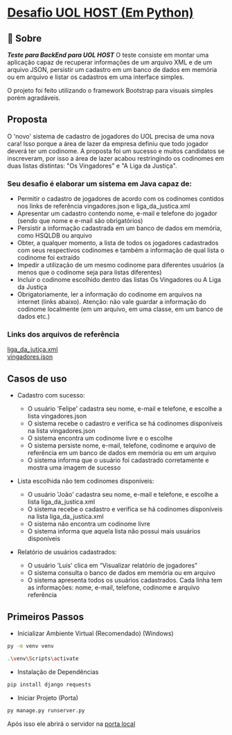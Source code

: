 # **[Desafio UOL HOST (Em Python)](https://github.com/uolhost/test-backEnd-Java/tree/master)**

## 📌 Sobre

***Teste para BackEnd para UOL HOST***
O teste consiste em montar uma aplicação capaz de recuperar informações de um arquivo XML e de um arquivo JSON, persistir um cadastro em um banco de dados em memória ou em arquivo e listar os cadastros em uma interface simples.

O projeto foi feito utilizando o framework Bootstrap para visuais simples porém agradáveis.

## Proposta
O 'novo' sistema de cadastro de jogadores do UOL precisa de uma nova cara! Isso porque a área de lazer da empresa definiu que todo jogador deverá ter um codinome. A proposta foi um sucesso e muitos candidatos se inscreveram, por isso a área de lazer acabou restringindo os codinomes em duas listas distintas: "Os Vingadores" e "A Liga da Justiça".

### Seu desafio é elaborar um sistema em Java capaz de:

- Permitir o cadastro de jogadores de acordo com os codinomes contidos nos links de referência vingadores.json e liga_da_justica.xml
- Apresentar um cadastro contendo nome, e-mail e telefone do jogador (sendo que nome e e-mail são obrigatórios)
- Persistir a informação cadastrada em um banco de dados em memória, como HSQLDB ou arquivo
- Obter, a qualquer momento, a lista de todos os jogadores cadastrados com seus respectivos codinomes e também a informação de qual lista o codinome foi extraído
- Impedir a utilização de um mesmo codinome para diferentes usuários (a menos que o codinome seja para listas diferentes)
- Incluir o codinome escolhido dentro das listas Os Vingadores ou A Liga da Justiça
- Obrigatoriamente, ler a informação do codinome em arquivos na internet (links abaixo). Atenção: não vale guardar a informação do codinome localmente (em um arquivo, em uma classe, em um banco de dados etc.)

### Links dos arquivos de referência

[liga_da_jutiça.xml](https://raw.githubusercontent.com/uolhost/test-backEnd-Java/master/referencias/liga_da_justica.xml)\
[vingadores.json](https://raw.githubusercontent.com/uolhost/test-backEnd-Java/master/referencias/vingadores.json)

## Casos de uso

- Cadastro com sucesso:
  - O usuário 'Felipe' cadastra seu nome, e-mail e telefone, e escolhe a lista vingadores.json
  - O sistema recebe o cadastro e verifica se há codinomes disponíveis na lista vingadores.json
  - O sistema encontra um codinome livre e o escolhe
  - O sistema persiste nome, e-mail, telefone, codinome e arquivo de referência em um banco de dados em memória ou em um arquivo
  - O sistema informa que o usuário foi cadastrado corretamente e mostra uma imagem de sucesso

- Lista escolhida não tem codinomes disponíveis:
  - O usuário 'João' cadastra seu nome, e-mail e telefone, e escolhe a lista liga_da_justica.xml
  - O sistema recebe o cadastro e verifica se há codinomes disponíveis na lista liga_da_justica.xml
  - O sistema não encontra um codinome livre
  - O sistema informa que aquela lista não possui mais usuários disponíveis

- Relatório de usuários cadastrados:
  - O usuário 'Luís' clica em “Visualizar relatório de jogadores”
  - O sistema consulta o banco de dados em memória ou em arquivo
  - O sistema apresenta todos os usuários cadastrados. Cada linha tem as informações: nome, e-mail, telefone, codinome e arquivo referência
  
## Primeiros Passos

- Inicializar Ambiente Virtual (Recomendado) (Windows)
```bash
py -m venv venv  

.\venv\Scripts\activate
```

- Instalação de Dependências
```bash
pip install django requests
```

- Iniciar Projeto (Porta)
```bash
py manage.py runserver.py
```
Após isso ele abrirá o servidor na [porta local](http://127.0.0.1:8000)